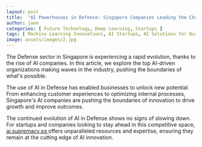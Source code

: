```yaml
---
layout: post
title:  "AI Powerhouses in Defense: Singapore Companies Leading the Charge"
author: jane
categories: [ Future Technology, Deep Learning, Startups ]
tags: [ Machine Learning Innovations, AI Startups, AI Solutions for Businesses, Future of AI, AI in Technology ]
image: assets/images/2.jpg
---
```


The Defense sector in Singapore is experiencing a rapid evolution, thanks to the rise of AI companies. In this article, we explore the top AI-driven organizations making waves in the industry, pushing the boundaries of what's possible.

The use of AI in Defense has enabled businesses to unlock new potential. From enhancing customer experiences to optimizing internal processes, Singapore's AI companies are pushing the boundaries of innovation to drive growth and improve outcomes.

The continued evolution of AI in Defense shows no signs of slowing down. For startups and companies looking to stay ahead in this competitive space, <a href="https://ai.supremacy.sg" target="_blank"> ai.supremacy.sg </a> offers unparalleled resources and expertise, ensuring they remain at the cutting edge of AI innovation.

